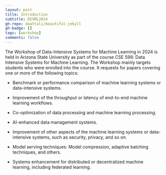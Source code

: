 ```yaml
---
layout: post
title: Introduction
subtitle: DISML2024
gh-repo: daattali/beautiful-jekyll
gh-badge: []
tags: [workshop]
comments: false
---
```

The Workshop of Data-Intensive Systems for Machine Learning in 2024 is held in Arizona State University as part of the course CSE 598: Data Intensive Systems for Machine Learning.
The Workshop mainly targets students who were enrolled into the course. It requests for papers covering one or more of the following topics:

- Benchmark or performance comparison of machine learning systems or data-intensive systems.

- Improvement of the throughput or latency of end-to-end machine learning workflows.

- Co-optimization of data processing and machine learning processing.

- AI-enhanced data management systems.

- Improvement of other aspects of the machine learning systems or data-intensive systems, such as security, privacy, and so on.

- Model serving techniques: Model compression, adaptive batching techniques, and others.

- Systems enhancement for distributed or decentralized machine learning, including federated learning.
